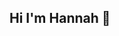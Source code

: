 ## Hi I'm Hannah 👋

<!--
**hannahstone14/hannahstone14** is a ✨ _special_ ✨ repository because its `README.md` (this file) appears on your GitHub profile.

Here are some ideas to get you started:

join me on my vibecoding journey... 
[![Anurag's GitHub stats](https://github-readme-stats.vercel.app/api?username=hannahstone14)](https://github.com/hannahstone14/github-readme-stats)
